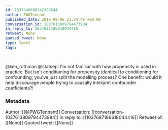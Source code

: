 ```yaml
---
id: 1037846608342380544
author: PWGTennant
published_date: 2018-09-06 23:34:48 +00:00
conversation_id: 1037613809794473984
in_reply_to: 1037687186618044416
retweet: None
quoted_tweet: None
type: tweet
tags:

---
```


@ken_rothman @statsepi I'm not familiar with how propensity is used in practice. But isn't conditioning for propensity identical to conditioning for confounding; you've just split the modelling process? One benefit: would it help discourage people trying to causally interpret confounder coefficients?!

### Metadata

Author: [[@PWGTennant]]
Conversation: [[conversation-1037613809794473984]]
In reply to: [[1037687186618044416]]
Retweet of: [[None]]
Quoted tweet: [[None]]
